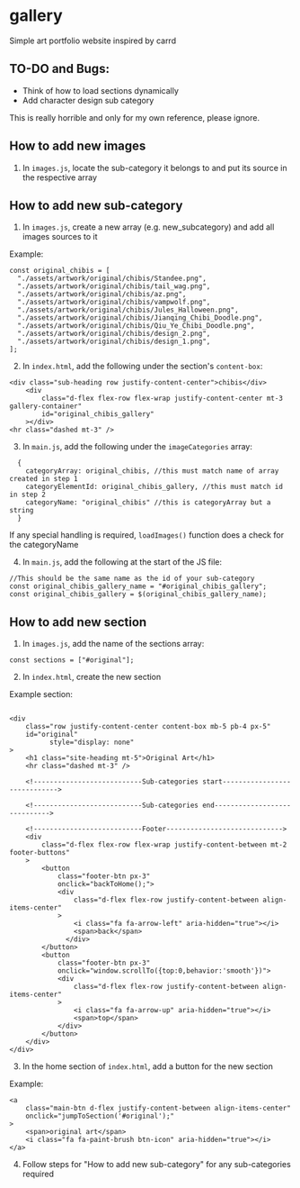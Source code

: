 # gallery
Simple art portfolio website inspired by carrd

## TO-DO and Bugs:
* Think of how to load sections dynamically
* Add character design sub category

This is really horrible and only for my own reference, please ignore. 

## How to add new images
1. In ``images.js``, locate the sub-category it belongs to and put its source in the respective array

## How to add new sub-category

1. In ``images.js``, create a new array (e.g. new_subcategory) and add all images sources to it

Example:
```
const original_chibis = [
  "./assets/artwork/original/chibis/Standee.png",
  "./assets/artwork/original/chibis/tail_wag.png",
  "./assets/artwork/original/chibis/az.png",
  "./assets/artwork/original/chibis/vampwolf.png",
  "./assets/artwork/original/chibis/Jules_Halloween.png",
  "./assets/artwork/original/chibis/Jianqing_Chibi_Doodle.png",
  "./assets/artwork/original/chibis/Qiu_Ye_Chibi_Doodle.png",
  "./assets/artwork/original/chibis/design_2.png",
  "./assets/artwork/original/chibis/design_1.png",
];
```

2. In ```index.html```, add the following under the section's ``content-box``:

```
<div class="sub-heading row justify-content-center">chibis</div>
    <div
        class="d-flex flex-row flex-wrap justify-content-center mt-3 gallery-container"
        id="original_chibis_gallery"
    ></div>
<hr class="dashed mt-3" />

```

3. In ```main.js```, add the following under the ``imageCategories`` array:

```
  {
    categoryArray: original_chibis, //this must match name of array created in step 1
    categoryElementId: original_chibis_gallery, //this must match id in step 2
    categoryName: "original_chibis" //this is categoryArray but a string
  }
```

If any special handling is required, ``loadImages()`` function does a check for the categoryName

4. In ```main.js```, add the following at the start of the JS file:

```
//This should be the same name as the id of your sub-category
const original_chibis_gallery_name = "#original_chibis_gallery";
const original_chibis_gallery = $(original_chibis_gallery_name);
```

## How to add new section

1. In ```images.js```, add the name of the sections array:

```const sections = ["#original"];```

2. In ```index.html```, create the new section

Example section:

```

<div
    class="row justify-content-center content-box mb-5 pb-4 px-5"
    id="original"
          style="display: none"
>
    <h1 class="site-heading mt-5">Original Art</h1>
    <hr class="dashed mt-3" />

    <!---------------------------Sub-categories start----------------------------->

    <!---------------------------Sub-categories end----------------------------->

    <!---------------------------Footer----------------------------->
    <div
        class="d-flex flex-row flex-wrap justify-content-between mt-2 footer-buttons"
    >
        <button 
            class="footer-btn px-3" 
            onclick="backToHome();">
            <div
                class="d-flex flex-row justify-content-between align-items-center"
            >
                <i class="fa fa-arrow-left" aria-hidden="true"></i>
                <span>back</span>
              </div>
        </button>
        <button 
            class="footer-btn px-3" 
            onclick="window.scrollTo({top:0,behavior:'smooth'})">
            <div
                class="d-flex flex-row justify-content-between align-items-center"
            >
                <i class="fa fa-arrow-up" aria-hidden="true"></i>
                <span>top</span>
            </div>
        </button>
    </div>
</div>

```

3. In the home section of ```index.html```, add a button for the new section

Example:

```
<a
    class="main-btn d-flex justify-content-between align-items-center"
    onclick="jumpToSection('#original');"
>
    <span>original art</span>
    <i class="fa fa-paint-brush btn-icon" aria-hidden="true"></i>
</a>

```

4. Follow steps for "How to add new sub-category" for any sub-categories required


